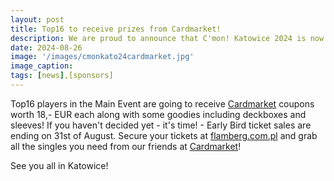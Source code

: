 ```yaml
---
layout: post
title: Top16 to receive prizes from Cardmarket!
description: We are proud to announce that C'mon! Katowice 2024 is now sponsored by Cardmarket!
date: 2024-08-26
image: '/images/cmonkato24cardmarket.jpg'
image_caption:
tags: [news],[sponsors]
---
```

Top16 players in the Main Event are going to receive <a href="https://www.cardmarket.com/" target="_blank">Cardmarket</a> coupons worth 18,- EUR each along with some goodies including deckboxes and sleeves! If you haven't decided yet - it's time! - Early Bird ticket sales are ending on 31st of August. Secure your tickets at <a href="https://flamberg.com.pl/pl/search?text=c%27mon+katowice" target="_blank">flamberg.com.pl</a> and grab all the singles you need from our friends at <a href="https://www.cardmarket.com/" target="_blank">Cardmarket</a>!

See you all in Katowice!

